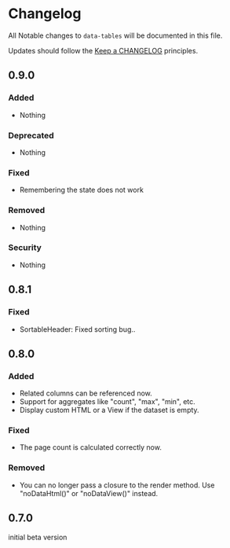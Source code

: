 # Changelog

All Notable changes to `data-tables` will be documented in this file.

Updates should follow the [Keep a CHANGELOG](http://keepachangelog.com/) principles.

## 0.9.0

### Added
- Nothing

### Deprecated
- Nothing

### Fixed
- Remembering the state does not work

### Removed
- Nothing

### Security
- Nothing

## 0.8.1

### Fixed
- SortableHeader: Fixed sorting bug..

## 0.8.0

### Added
- Related columns can be referenced now.
- Support for aggregates like "count", "max", "min", etc.
- Display custom HTML or a View if the dataset is empty.

### Fixed
- The page count is calculated correctly now.

### Removed
- You can no longer pass a closure to the render method. Use "noDataHtml()" or "noDataView()" instead.

## 0.7.0

initial beta version
